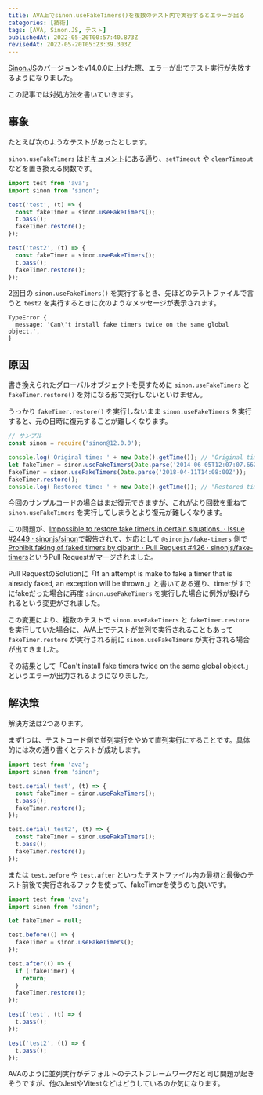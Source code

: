 ```yaml
---
title: AVA上でsinon.useFakeTimers()を複数のテスト内で実行するとエラーが出る
categories: [技術]
tags: [AVA, Sinon.JS, テスト]
publishedAt: 2022-05-20T00:57:40.873Z
revisedAt: 2022-05-20T05:23:39.303Z
---
```


[Sinon.JS](https://sinonjs.org/)のバージョンをv14.0.0に上げた際、エラーが出てテスト実行が失敗するようになりました。

この記事では対処方法を書いていきます。

## 事象

たとえば次のようなテストがあったとします。

`sinon.useFakeTimers` は[ドキュメント](https://sinonjs.org/releases/latest/fake-timers/)にある通り、`setTimeout` や `clearTimeout`などを置き換える関数です。

```javascript
import test from 'ava';
import sinon from 'sinon';

test('test', (t) => {
  const fakeTimer = sinon.useFakeTimers();
  t.pass();
  fakeTimer.restore();
});

test('test2', (t) => {
  const fakeTimer = sinon.useFakeTimers();
  t.pass();
  fakeTimer.restore();
});
```

2回目の `sinon.useFakeTimers()` を実行するとき、先ほどのテストファイルで言うと `test2` を実行するときに次のようなメッセージが表示されます。

```text
TypeError {
  message: 'Can\'t install fake timers twice on the same global object.',
}
```

## 原因

書き換えられたグローバルオブジェクトを戻すために `sinon.useFakeTimers` と `fakeTimer.restore()` を対になる形で実行しないといけません。

うっかり `fakeTimer.restore()` を実行しないまま `sinon.useFakeTimers` を実行すると、元の日時に復元することが難しくなります。

```javascript
// サンプル
const sinon = require('sinon@12.0.0');

console.log('Original time: ' + new Date().getTime()); // "Original time: 1653007080412"
let fakeTimer = sinon.useFakeTimers(Date.parse('2014-06-05T12:07:07.662Z'));
fakeTimer = sinon.useFakeTimers(Date.parse('2018-04-11T14:08:00Z'));
fakeTimer.restore();
console.log('Restored time: ' + new Date().getTime()); // "Restored time: 1401970027662"
```

今回のサンプルコードの場合はまだ復元できますが、これがより回数を重ねて `sinon.useFakeTimers` を実行してしまうとより復元が難しくなります。

この問題が、[Impossible to restore fake timers in certain situations. · Issue #2449 · sinonjs/sinon](https://github.com/sinonjs/sinon/issues/2449)で報告されて、対応として `@sinonjs/fake-timers` 側で[Prohibit faking of faked timers by cjbarth · Pull Request #426 · sinonjs/fake-timers](https://github.com/sinonjs/fake-timers/pull/426)というPull Requestがマージされました。

Pull RequestのSolutionに「If an attempt is make to fake a timer that is already faked, an exception will be thrown.」と書いてある通り、timerがすでにfakeだった場合に再度 `sinon.useFakeTimers` を実行した場合に例外が投げられるという変更がされました。

この変更により、複数のテストで `sinon.useFakeTimers` と `fakeTimer.restore` を実行していた場合に、AVA上でテストが並列で実行されることもあって `fakeTimer.restore` が実行される前に `sinon.useFakeTimers` が実行される場合が出てきました。

その結果として「Can't install fake timers twice on the same global object.」というエラーが出力されるようになりました。

## 解決策

解決方法は2つあります。

まず1つは、テストコード側で並列実行をやめて直列実行にすることです。具体的には次の通り書くとテストが成功します。

```javascript
import test from 'ava';
import sinon from 'sinon';

test.serial('test', (t) => {
  const fakeTimer = sinon.useFakeTimers();
  t.pass();
  fakeTimer.restore();
});

test.serial('test2', (t) => {
  const fakeTimer = sinon.useFakeTimers();
  t.pass();
  fakeTimer.restore();
});
```

または `test.before` や `test.after` といったテストファイル内の最初と最後のテスト前後で実行されるフックを使って、fakeTimerを使うのも良いです。

```javascript
import test from 'ava';
import sinon from 'sinon';

let fakeTimer = null;

test.before(() => {
  fakeTimer = sinon.useFakeTimers();
});

test.after(() => {
  if (!fakeTimer) {
    return;
  }
  fakeTimer.restore();
});

test('test', (t) => {
  t.pass();
});

test('test2', (t) => {
  t.pass();
});
```

AVAのように並列実行がデフォルトのテストフレームワークだと同じ問題が起きそうですが、他のJestやVitestなどはどうしているのか気になります。
